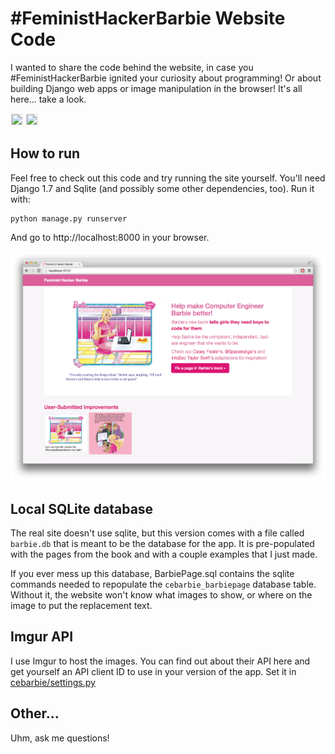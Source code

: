 # #FeministHackerBarbie Website Code
I wanted to share the code behind the website, in case you #FeministHackerBarbie ignited your curiosity about programming! Or about building Django web apps or image manipulation in the browser! It's all here... take a look. 

<img src="https://i.imgur.com/R6F1AXG.png" style="height: 300px; border: 2px solid #eee;" /> <img src="https://i.imgur.com/ij7nMjY.png" style="height: 300px; border: 2px solid #eee;" />

## How to run
Feel free to check out this code and try running the site yourself. You'll need Django 1.7 and Sqlite (and possibly some other dependencies, too). Run it with:

    python manage.py runserver 

And go to http://localhost:8000 in your browser.

![Website Screenshot](barbie-screenshot.png)

## Local SQLite database
The real site doesn't use sqlite, but this version comes with a file called `barbie.db` that is meant to be the database for the app. It is pre-populated with the pages from the book and with a couple examples that I just made. 

If you ever mess up this database, BarbiePage.sql contains the sqlite commands needed to repopulate the `cebarbie_barbiepage` database table. Without it, the website won't know what images to show, or where on the image to put the replacement text. 

## Imgur API
I use Imgur to host the images. You can find out about their API here and get yourself an API client ID to use in your version of the app. Set it in [cebarbie/settings.py](cebarbie/settings.py)

## Other... 
Uhm, ask me questions! 